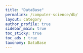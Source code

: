 ```yaml
---
title: "DataBase"
permalink: /computer-science/db/
layout: category
author_profile: true
sidebar_main: true
toc_sticky: true
toc_ads : true
taxonomy: DataBase
---
```

